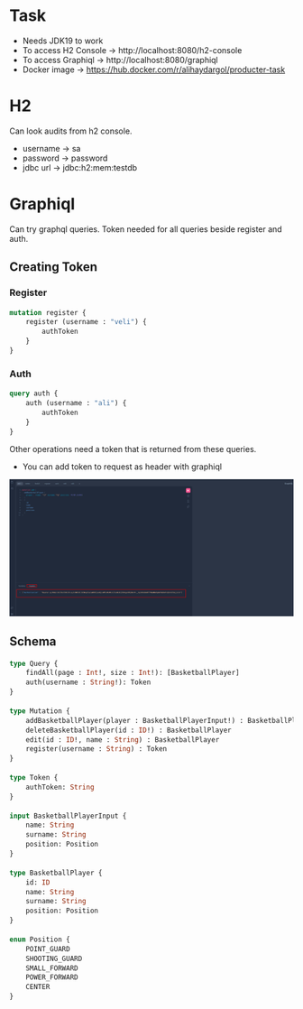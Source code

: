 # Task
* Needs JDK19 to work
* To access H2 Console -> http://localhost:8080/h2-console
* To access Graphiql -> http://localhost:8080/graphiql
* Docker image -> https://hub.docker.com/r/alihaydargol/producter-task
# H2 

Can look audits from h2 console.

* username -> sa
* password -> password
* jdbc url -> jdbc:h2:mem:testdb

# Graphiql

Can try graphql queries. Token needed for all queries beside register and auth. 

## Creating Token

### Register

```graphql
mutation register {
    register (username : "veli") {
        authToken
    }
}
```


### Auth

```graphql
query auth {
    auth (username : "ali") {
        authToken
    }
}
```

Other operations need a token that is returned from these queries.

* You can add token to request as header with graphiql

![alt](pics/img.png)

## Schema

```graphql
type Query {
    findAll(page : Int!, size : Int!): [BasketballPlayer]
    auth(username : String!): Token
}

type Mutation {
    addBasketballPlayer(player : BasketballPlayerInput!) : BasketballPlayer
    deleteBasketballPlayer(id : ID!) : BasketballPlayer
    edit(id : ID!, name : String) : BasketballPlayer
    register(username : String) : Token
}

type Token {
    authToken: String
}

input BasketballPlayerInput {
    name: String
    surname: String
    position: Position
}

type BasketballPlayer {
    id: ID
    name: String
    surname: String
    position: Position
}

enum Position {
    POINT_GUARD
    SHOOTING_GUARD
    SMALL_FORWARD
    POWER_FORWARD
    CENTER
}
```